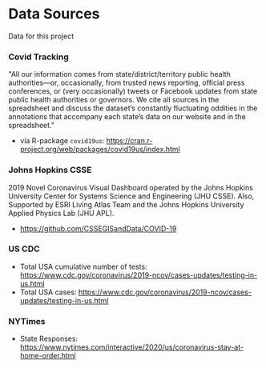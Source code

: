 # Data Sources

Data for this project 

### Covid Tracking
"All our information comes from state/district/territory public health authorities—or, occasionally, from trusted news reporting, official press conferences, or (very occasionally) tweets or Facebook updates from state public health authorities or governors. We cite all sources in the spreadsheet and discuss the dataset’s constantly fluctuating oddities in the annotations that accompany each state’s data on our website and in the spreadsheet."

- via R-package `covid19us`: https://cran.r-project.org/web/packages/covid19us/index.html

### Johns Hopkins CSSE
2019 Novel Coronavirus Visual Dashboard operated by the Johns Hopkins University Center for Systems Science and Engineering (JHU CSSE). Also, Supported by ESRI Living Atlas Team and the Johns Hopkins University Applied Physics Lab (JHU APL).

- https://github.com/CSSEGISandData/COVID-19

### US CDC

- Total USA cumulative number of tests: https://www.cdc.gov/coronavirus/2019-ncov/cases-updates/testing-in-us.html
- Total USA cases: https://www.cdc.gov/coronavirus/2019-ncov/cases-updates/testing-in-us.html

### NYTimes

- State Responses: https://www.nytimes.com/interactive/2020/us/coronavirus-stay-at-home-order.html